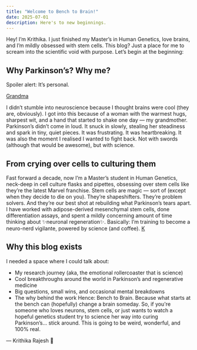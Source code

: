 ```yaml
---
title: "Welcome to Bench to Brain!"
date: 2025-07-01
description: Here's to new beginnings.
---
```

Hey! I’m Krithika. I just finished my Master’s in Human Genetics, love brains, and I’m mildly obsessed with stem cells.
This blog? Just a place for me to scream into the scientific void with purpose.
Let’s begin at the beginning:

## Why Parkinson’s? Why me?

Spoiler alert: It’s personal.

[Grandma]([assets/Grandma.jpg](https://github.com/KrithikaRajesh/BenchToBrain.github.io/blob/main/assets/Grandma.jpg))

I didn’t stumble into neuroscience because I thought brains were cool (they are, obviously). I got into this because of a woman with the warmest hugs, sharpest wit, and a hand that started to shake one day — my grandmother.
Parkinson’s didn’t come in loud. It snuck in slowly, stealing her steadiness and spark in tiny, quiet pieces. It was frustrating. It was heartbreaking. It was also the moment I realised I wanted to fight back. Not with swords (although that would be awesome), but with science.

## From crying over cells to culturing them

Fast forward a decade, now I’m a Master’s student in Human Genetics, neck-deep in cell culture flasks and pipettes, obsessing over stem cells like they’re the latest Marvel franchise.
Stem cells are magic — sort of (except when they decide to die on you).
They’re shapeshifters. They’re problem solvers. And they’re our best shot at rebuilding what Parkinson’s tears apart.
I have worked with adipose-derived mesenchymal stem cells, done differentiation assays, and spent a mildly concerning amount of time thinking about ✨neuronal regeneration✨. Basically: I’m training to become a neuro-nerd vigilante, powered by science (and coffee).
[K](assets/K.jpg)

## Why this blog exists

I needed a space where I could talk about:
- My research journey (aka, the emotional rollercoaster that is science)
- Cool breakthroughs around the world in Parkinson’s and regenerative medicine
- Big questions, small wins, and occasional mental breakdowns
- The why behind the work
Hence: Bench to Brain.
Because what starts at the bench can (hopefully) change a brain someday.
So, if you're someone who loves neurons, stem cells, or just wants to watch a hopeful genetics student try to science her way into curing Parkinson’s… stick around.
This is going to be weird, wonderful, and 100% real.

— Krithika Rajesh 🧠
